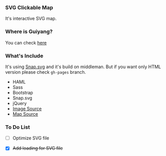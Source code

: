 ### SVG Clickable Map
It's interactive SVG map.

### Where is Guiyang?
You can check [here](https://en.wikipedia.org/wiki/Guiyang)

### What's Include
It's using [Snap.svg](http://snapsvg.io/) and it's build on middleman. But if you want only HTML version please check `gh-pages` branch.

  * HAML
  * Sass
  * Bootstrap
  * Snap.svg
  * jQuery
  * [Image Source](https://unsplash.com/)
  * [Map Source](https://en.wikipedia.org/wiki/Guiyang)

### To Do List
  * [ ] Optimize SVG file
  * [x] ~~Add loading for SVG file~~
  
  